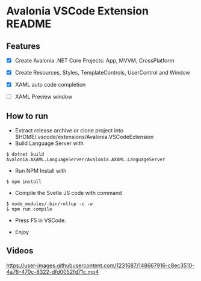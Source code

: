 # Avalonia VSCode Extension README

## Features

- [x] Create Avalonia .NET Core Projects: App, MVVM, CrossPlatform

- [x] Create Resources, Styles, TemplateControls, UserControl and Window

- [x] XAML auto code completion 

- [ ] XAML Preview window

## How to run

* Extract release archive or clone project into $HOME/.vscode/extensions/Avalonia.VSCodeExtension
* Build Language Server with
```
$ dotnet build Avalonia.AXAML.LanguageServer/Avalonia.AXAML.LanguageServer
```
* Run NPM Install with
```
$ npm install
```

* Compile the Svetle JS code with command
```
$ node_modules/.bin/rollup -c -w
$ npm run compile
```

* Press F5 in VSCode.

* Enjoy

## Videos

https://user-images.githubusercontent.com/1231687/148667916-c8ec3510-4a76-470c-8322-dfd0052fd71c.mp4


